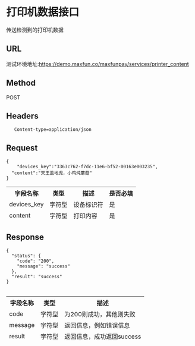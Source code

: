 # 打印机数据接口
  传送检测到的打印机数据
## URL
   测试环境地址:https://demo.maxfun.co/maxfunpay/services/printer_content
## Method
   POST

## Headers
```
   Content-type=application/json
```

## Request
```
{
	"devices_key":"3363c762-f7dc-11e6-bf52-00163e003235",
  "content":"天王盖地虎，小鸡炖蘑菇"
}

```
<table data-tablesaw-sortable>
    <thead>
        <tr>
            <th data-tablesaw-sortable-col data-tablesaw-sortable-default-col>字段名称</th>
            <th data-tablesaw-sortable-col>类型</th>
            <th data-tablesaw-sortable-col>描述</th>
            <th data-tablesaw-sortable-col>是否必填</th>
        </tr>
		<tr>
            <td>devices_key</td>
            <td>字符型</td>
            <td>设备标识符</td>
            <td>是</td>
        </tr>
		<tr>
            <td>content</td>
            <td>字符型</td>
            <td>打印内容</td>
            <td>是</td>
        </tr>
    </thead>
<table>


## Response
```
{
  "status": {
    "code": "200",
    "message": "success"
  },
  "result": "success"
}
```
<table data-tablesaw-sortable>
    <thead>
        <tr>
            <th data-tablesaw-sortable-col data-tablesaw-sortable-default-col>字段名称</th>
            <th data-tablesaw-sortable-col>类型</th>
            <th data-tablesaw-sortable-col>描述</th>
        </tr>
		<tr>
			<td>code</td>
			<td>字符型</td>
			<td>为200则成功，其他则失败</td>
		</tr>
		<tr>
			<td>message</td>
			<td>字符型</td>
			<td>返回信息，例如错误信息</td>
		</tr>
		<tr>
			<td>result</td>
			<td>字符型</td>
			<td>返回信息，成功返回success</td>
		</tr>
    </thead>
<table>
